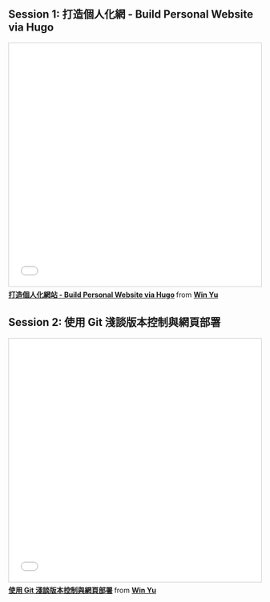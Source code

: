 ## Session 1: 打造個人化網 - Build Personal Website via Hugo


<iframe src="//www.slideshare.net/slideshow/embed_code/key/vvUVYNhIIueJis" width="595" height="485" frameborder="0" marginwidth="0" marginheight="0" scrolling="no" style="border:1px solid #CCC; border-width:1px; margin-bottom:5px; max-width: 100%;" allowfullscreen> </iframe> <div style="margin-bottom:5px"> <strong> <a href="//www.slideshare.net/kylinfish/build-personal-website-via-hugo" title="打造個人化網站 - Build Personal Website via Hugo" target="_blank">打造個人化網站 - Build Personal Website via Hugo</a> </strong> from <strong><a href="https://www.slideshare.net/kylinfish" target="_blank">Win Yu</a></strong> </div>


## Session 2: 使用 Git 淺談版本控制與網頁部署
<iframe src="//www.slideshare.net/slideshow/embed_code/key/Altvc2rArjyZQL" width="595" height="485" frameborder="0" marginwidth="0" marginheight="0" scrolling="no" style="border:1px solid #CCC; border-width:1px; margin-bottom:5px; max-width: 100%;" allowfullscreen> </iframe> <div style="margin-bottom:5px"> <strong> <a href="//www.slideshare.net/kylinfish/headfirstgitandgithubpages" title="使用 Git 淺談版本控制與網頁部署" target="_blank">使用 Git 淺談版本控制與網頁部署</a> </strong> from <strong><a href="https://www.slideshare.net/kylinfish" target="_blank">Win Yu</a></strong> </div>
